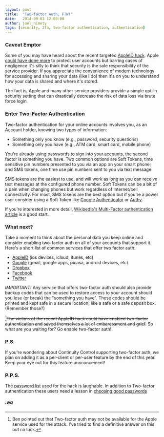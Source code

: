 ```yaml
---
layout: post
title:  "Two-factor Auth, FTW!"
date:   2014-09-03 12:00:00
author: joel_nimety
tags: [security, 2fa, two-factor authentication, authentication]
---
```


### Caveat Emptor

Some of you may have heard about the recent targeted [AppleID hack](http://online.wsj.com/articles/apple-investigating-reports-of-icloud-vulnerabilities-1409608366).  Apple [could have done more](http://www.huffingtonpost.com/2014/09/01/icloud-bug-fixed_n_5748642.html) to protect user accounts but barring cases of negligence it's silly to think that security is the sole responsibility of the service provider.  If you appreciate the convenience of modern technology for accessing and sharing your data (like I do) then it's on you to understand how your data is shared and where it's stored.

The fact is, Apple and many other service providers provide a simple opt-in security setting that can drastically decrease the risk of data loss via brute force login.

### Enter Two-Factor Authentication

Two-factor authentication for your online accounts involves you, as an Account holder, knowing two types of information:

  * Something only you know (e.g., password, security questions)
  * Something only you have (e.g., ATM card, smart card, mobile phone)

You're already using passwords to sign into your accounts, the second factor is something you have.  Two common options are Soft Tokens, time sensitive pin numbers presented to you via an app on your smart phone; and SMS tokens, one time use pin numbers sent to you via text message.

SMS tokens are the easiest to use, and will work as long as you can receive text messages at the configured phone number.  Soft Tokens can be a bit of a pain when changing phones but work regardless of internet/cell connectivity.  For most, SMS tokens are the best option but if you're a power user consider using a Soft Token like [Google Authenticator](https://support.google.com/accounts/answer/1066447?hl=en) or [Authy](https://www.authy.com/consumers).

If you're interested in more detail, [Wikipedia's Multi-Factor authentication article](http://en.wikipedia.org/wiki/Multi-factor_authentication) is a good start.

### What next?

Take a moment to think about the personal data you keep online and consider enabling two-factor auth on all of your accounts that support it.  Here's a short list of common services that offer two factor auth:

  * [AppleID](http://support.apple.com/kb/ht5570) (ios devices, icloud, itunes, etc)
  * [Google](https://www.google.com/landing/2step/) (gmail, google apps, picasa, android devices, etc)
  * [Dropbox](https://www.dropbox.com/help/363)
  * [Facebook](https://www.facebook.com/note.php?note_id=10150172618258920)
  * [Twitter](https://blog.twitter.com/2013/getting-started-with-login-verification)

_IMPORTANT!_ Any service that offers two-factor auth should also provide backup codes that can be used to restore access to your account should you lose (or break) the "something you have".  These codes should be printed and kept safe in a secure location, like a safe or a safe deposit box. (Remember those?)

[^1]<s>The victims of the recent AppleID hack could have enabled two-factor authentication and saved themselves a lot of embarassment and grief.</s>  So what are you waiting for?  Go enable two-factor auth!

### P.S.

If you're wondering about Continuity Control supporting two-factor auth, we plan on adding it as a per-client or per-user feature by the end of this year.  Keep your eye out for this feature announcement!


### P.P.S.

The [password list](https://raw.githubusercontent.com/hackappcom/ibrute/master/passlist.txt) used for the hack is laughable.  In addition to Two-factor authentication these users need a lesson in [choosing good passwords](http://www.bu.edu/infosec/howtos/how-to-choose-a-password/)

##### :wq


[^1]: Ben pointed out that Two-factor auth may not be available for the Apple service used for the attack.  I've tried to find a definitive answer on this but no luck.

